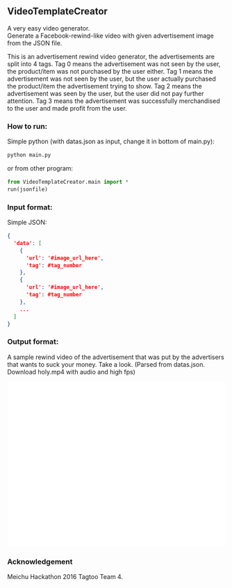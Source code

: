 ## VideoTemplateCreator

A very easy video generator.<br>
Generate a Facebook-rewind-like video with given advertisement image from the JSON file.

This is an advertisement rewind video generator, the advertisements are split into 4 tags. Tag 0 means the advertisement was not seen by the user, the product/item was not purchased by the user either. Tag 1 means the advertisement was not seen by the user, but the user actually purchased the product/item the advertisement trying to show. Tag 2 means the advertisement was seen by the user, but the user did not pay further attention. Tag 3 means the advertisement was successfully merchandised to the user and made profit from the user.

### How to run:
Simple python (with datas.json as input, change it in bottom of main.py):
```python
python main.py
```
or from other program:
```python
from VideoTemplateCreator.main import *
run(jsonfile)
```

### Input format:
Simple JSON:
```JSON
{
  'data': [
    {
      'url': '#image_url_here',
      'tag': #tag_number
    },
    {
      'url': '#image_url_here',
      'tag': #tag_number
    },
    ...
  ]
}
```

### Output format:
A sample rewind video of the advertisement that was put by the advertisers that wants to suck your money. Take a look.
(Parsed from datas.json. Download holy.mp4 with audio and high fps)

![A sample gif from datas.json](https://github.com/markakisdong/VideoTemplateCreator/blob/master/sample.gif)

### Acknowledgement
Meichu Hackathon 2016 Tagtoo Team 4.
